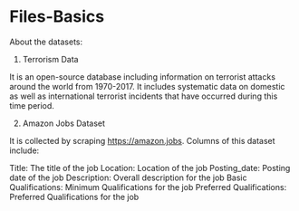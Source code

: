 # Files-Basics
About the datasets:

1. Terrorism Data

It is an open-source database including information on terrorist attacks around the world from 1970-2017. It includes systematic data on domestic as well as international terrorist incidents that have occurred during this time period.

2. Amazon Jobs Dataset

It is collected by scraping https://amazon.jobs. Columns of this dataset include:

Title: The title of the job
Location: Location of the job
Posting_date: Posting date of the job
Description: Overall description for the job
Basic Qualifications: Minimum Qualifications for the job
Preferred Qualifications: Preferred Qualifications for the job
